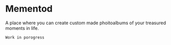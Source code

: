 # Mementod

A place where you can create custom made phoitoalbums of your treasured moments in life.

```
Work in porogress
```
